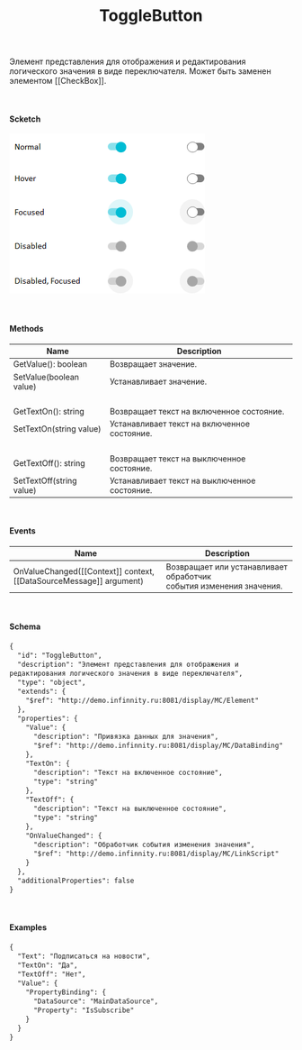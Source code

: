 ﻿---
layout: default
title: ToggleButton
position: 8
categories: 
tags: 
---

Элемент представления для отображения и редактирования логического значения в виде переключателя. Может быть заменен элементом [[CheckBox]].

   

#### Scketch

![](ToggleButton_01.png)

   

#### Methods

|Name|Description|
|----|-----------|
|GetValue(): boolean|Возвращает значение.|
|SetValue(boolean value)|Устанавливает значение.|
| | |
|GetTextOn(): string|Возвращает текст на включенное состояние.|
|SetTextOn(string value)|Устанавливает текст на включенное состояние.|
| | |
|GetTextOff(): string|Возвращает текст на выключенное состояние.|
|SetTextOff(string value)|Устанавливает текст на выключенное состояние.|

   

#### Events

|Name|Description|
|----|-----------|
|OnValueChanged([[Context]] context, [[DataSourceMessage]] argument)|Возвращает или устанавливает обработчик события изменения значения.|

   

#### Schema

```
{
  "id": "ToggleButton",
  "description": "Элемент представления для отображения и редактирования логического значения в виде переключателя",
  "type": "object",
  "extends": {
    "$ref": "http://demo.infinnity.ru:8081/display/MC/Element"
  },
  "properties": {
    "Value": {
      "description": "Привязка данных для значения",
      "$ref": "http://demo.infinnity.ru:8081/display/MC/DataBinding"
    },
    "TextOn": {
      "description": "Текст на включенное состояние",
      "type": "string"
    },
    "TextOff": {
      "description": "Текст на выключенное состояние",
      "type": "string"
    },
    "OnValueChanged": {
      "description": "Обработчик события изменения значения",
      "$ref": "http://demo.infinnity.ru:8081/display/MC/LinkScript"
    }
  },
  "additionalProperties": false
}
```

    

#### Examples

```
{
  "Text": "Подписаться на новости",
  "TextOn": "Да",
  "TextOff": "Нет",
  "Value": {
    "PropertyBinding": {
      "DataSource": "MainDataSource",
      "Property": "IsSubscribe"
    }
  }
}
```

 

 


